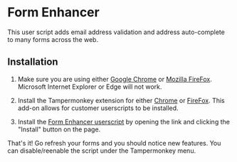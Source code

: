 # Form Enhancer

This user script adds email address validation and address auto-complete to many forms across the web.

## Installation

1. Make sure you are using either [Google Chrome](https://www.google.com/chrome/) or [Mozilla FireFox](https://www.mozilla.org/firefox). Microsoft Internet Explorer or Edge will not work.

2. Install the Tampermonkey extension for either [Chrome](https://chrome.google.com/webstore/detail/tampermonkey/dhdgffkkebhmkfjojejmpbldmpobfkfo?hl=en) or [FireFox](https://addons.mozilla.org/en-US/firefox/addon/tampermonkey/). This add-on allows for customer userscripts to be installed.

3. Install the [Form Enhancer userscript](https://github.com/hexarobi/tm-form-enhancer/raw/master/form-enhancer.user.js) by opening the link and clicking the "Install" button on the page.

That's it! Go refresh your forms and you should notice new features. You can disable/reenable the script under the Tampermonkey menu.

